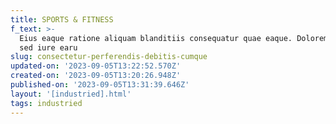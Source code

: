 ```yaml
---
title: SPORTS & FITNESS
f_text: >-
  Eius eaque ratione aliquam blanditiis consequatur quae eaque. Dolorem et saepe
  sed iure earu
slug: consectetur-perferendis-debitis-cumque
updated-on: '2023-09-05T13:22:52.570Z'
created-on: '2023-09-05T13:20:26.948Z'
published-on: '2023-09-05T13:31:39.646Z'
layout: '[industried].html'
tags: industried
---
```



